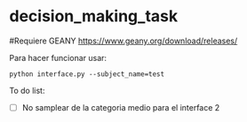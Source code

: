 # decision_making_task

#Requiere GEANY https://www.geany.org/download/releases/

Para hacer funcionar usar:

```
python interface.py --subject_name=test
```

To do list:
- [ ] No samplear de la categoria medio para el interface 2
